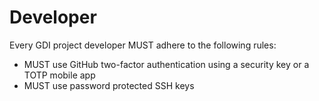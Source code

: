 # Developer

Every GDI project developer MUST adhere to the following rules:

- MUST use GitHub two-factor authentication using a security key or a TOTP mobile app
- MUST use password protected SSH keys
